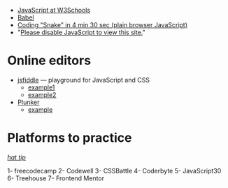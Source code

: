 
* [JavaScript at W3Schools](https://www.w3schools.com/js/default.asp)
* [Babel](https://babeljs.io/)
* [Coding "Snake" in 4 min 30 sec (plain browser JavaScript)](https://www.youtube.com/watch?v=xGmXxpIj6vs)
* "[Please disable JavaScript to view this site.](https://remysharp.com/2020/11/30/please-disable-javascript-to-view-this-site)"

# Online editors

* [jsfiddle](http://jsfiddle.net) &mdash; playground for JavaScript and CSS
  - [example1](http://jsfiddle.net/m26frngk/)
  - [example2](http://jsfiddle.net/arunpjohny/e4WhE/)
* [Plunker](http://plnkr.co/)
  - [example](http://plnkr.co/edit/UQL5Xa4yv6coCWIhmbyD)

# Platforms to practice
*[hat tip](http://web.archive.org/web/20210628223839/https://twitter.com/Insharamin/status/1409508044032024576)*

1- freecodecamp
2- Codewell
3- CSSBattle
4- Coderbyte
5- JavaScript30
6- Treehouse
7- Frontend Mentor
